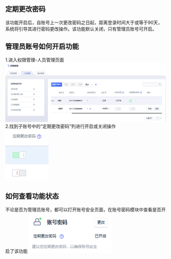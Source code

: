

## 定期更改密码

该功能开启后，自账号上一次更改密码之日起，距离登录时间大于或等于90天，系统将引导其进行密码更改操作。该功能默认关闭，只有管理员账号可开启。

## 管理员账号如何开启功能

1.进入权限管理-人员管理页面  
![](/images/90days_20190107114411.png)  
2.找到子账号中的“定期更改密码”列进行开启或关闭操作  
![](/images/90days_20190107113852.png)

## 如何查看功能状态

不论是否为管理员账号，都可以打开账号安全页面，在账号密码模块中查看是否开启了该功能
![](/images/90days_20190107115256.png)

